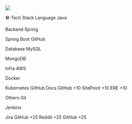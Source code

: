 <a href="https://github.com/devxb/gitanimals">
  <img src="https://render.gitanimals.org/farms/{AnJinHyeong}"/>
</a>

🛠️ Tech Stack
Language
Java

Backend
Spring

Spring Boot
GitHub

Database
MySQL

MongoDB

Infra
AWS

Docker

Kubernetes
GitHub Docs
GitHub
+10
SitePoint
+10
ERE
+10

Others
Git

Jenkins

Jira
GitHub
+25
Reddit
+25
GitHub
+25

